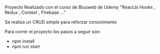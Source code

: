 Proyecto Realizado con el curso de Bluuweb de Udemy "ReactJs Hooks , Redux , Context , Firebase ..."

Se realiza un CRUD simple para reforzar conocimiento

Para correr el proyecto los pasos a seguir son:
- npm install 
- npm run start
